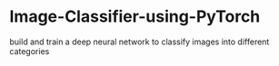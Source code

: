 # Image-Classifier-using-PyTorch
build and train a deep neural network to classify images into different categories

